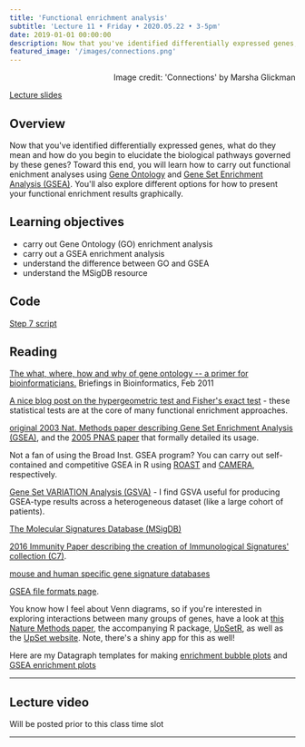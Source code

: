 ```yaml
---
title: 'Functional enrichment analysis'
subtitle: 'Lecture 11 • Friday • 2020.05.22 • 3-5pm'
date: 2019-01-01 00:00:00
description: Now that you've identified differentially expressed genes, what do they mean and how do you begin to elucidate the biological pathways governed by these genes?  To address this question, in this class you'll learn how to carry out functional enichment analyses using Gene Ontology and Gene Set Enrichment methods.  You'll also explore different options for how to present your functional enrichment results.
featured_image: '/images/connections.png'
---
```


<div style="text-align: right"> Image credit: 'Connections' by Marsha Glickman </div>

[Lecture slides](https://www.icloud.com/keynote/0Naa63iYXqX4nTRUq2PF0Rfpg#Lecture11%5FFunctionalEnrichment)


## Overview

Now that you've identified differentially expressed genes, what do they mean and how do you begin to elucidate the biological pathways governed by these genes?  Toward this end, you will learn how to carry out functional enichment analyses using [Gene Ontology](http://geneontology.org/) and [Gene Set Enrichment Analysis (GSEA)](http://software.broadinstitute.org/gsea/index.jsp).  You'll also explore  different options for how to present your functional enrichment results graphically.

## Learning objectives

* carry out Gene Ontology (GO) enrichment analysis
* carry out a GSEA enrichment analysis
* understand the difference between GO and GSEA
* understand the MSigDB resource

## Code

[Step 7 script](http://DIYtranscriptomics.github.io/Code/files/Step7_functionalEnrichment.R)

## Reading

[The what, where, how and why of gene ontology -- a primer for bioinformaticians.](http://DIYtranscriptomics.github.io/Reading/files/GO.pdf)  Briefings in Bioinformatics, Feb 2011

[A nice blog post on the hypergeometric test and Fisher's exact test](httP;//mengnote.blogspot.com/2012/12/calculate-correct-hypergeometric-p.html) - these statistical tests are at the core of many functional enrichment approaches.

[original 2003 Nat. Methods paper describing Gene Set Enrichment Analysis (GSEA)](http://DIYtranscriptomics.github.io/Reading/files/Mootha2003_GSEA.pdf), and the [2005 PNAS paper](http://mootha.med.harvard.edu/PubPDFs/Subramanian2005.pdf) that formally detailed its usage.

Not a fan of using the Broad Inst. GSEA program?  You can carry out self-contained and competitive GSEA in R using [ROAST](http://DIYtranscriptomics.github.io/Reading/files/ROAST.pdf) and [CAMERA](http://DIYtranscriptomics.github.io/Reading/files/CAMERA.pdf), respectively.

[Gene Set VARIATION Analysis (GSVA)](http://DIYtranscriptomics.github.io/Reading/files/GSVA.pdf) -  I find GSVA useful for producing GSEA-type results across a heterogeneous dataset (like a large cohort of patients).

[The Molecular Signatures Database (MSigDB)](http://software.broadinstitute.org/gsea/msigdb)

[2016 Immunity Paper describing the creation of Immunological Signatures' collection (C7)](http://DIYtranscriptomics.github.io/Reading/files/ImmuneSigDB.pdf).

[mouse and human specific gene signature databases](http://bioinf.wehi.edu.au/software/MSigDB/)

[GSEA file formats page](http://www.broadinstitute.org/cancer/software/gsea/wiki/index.php/Data_formats).

You know how I feel about Venn diagrams, so if you're interested in exploring interactions between many groups of genes, have a look at [this Nature Methods paper](http://DIYtranscriptomics.github.io/Reading/files/upSet_plot.pdf), the accompanying R package, [UpSetR](https://cran.r-project.org/web/packages/UpSetR/README.html), as well as the [UpSet website](http://caleydo.org/tools/upset/).  Note, there's a shiny app for this as well!

Here are my Datagraph templates for making [enrichment bubble plots](https://drive.google.com/drive/folders/1J1Fvw-73BjXYnStvAv7XIkK3FqI6dsMe?usp=sharing) and [GSEA enrichment plots](https://drive.google.com/drive/folders/1uzP1EvJ1c5qCMZI_SwVa7Lz8qUa1OubM?usp=sharing)

---

## Lecture video

Will be posted prior to this class time slot

---
